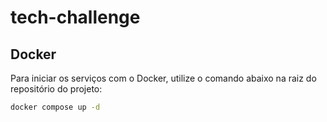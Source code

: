 # tech-challenge

## Docker

Para iniciar os serviços com o Docker, utilize o comando abaixo na raiz do repositório do projeto:

```sh
docker compose up -d
```
